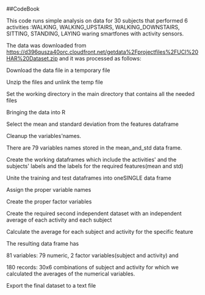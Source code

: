 ##CodeBook

This code runs simple analysis on data for 30 subjects that performed
6 activities :WALKING, WALKING_UPSTAIRS, WALKING_DOWNSTAIRS, SITTING, STANDING, LAYING waring smartfones with activity sensors. 

The data was downloaded from https://d396qusza40orc.cloudfront.net/getdata%2Fprojectfiles%2FUCI%20HAR%20Dataset.zip and it was processed as follows:

Download the data file in a temporary file

Unzip the files and unlink the temp file

Set the working directory in the main directory that contains all the needed files

Bringing the data into R

Select the mean and standard deviation from the features dataframe

Cleanup the variables'names.

There are 79 variables names stored in the mean_and_std data frame.

Create the working dataframes which include the activities' and the subjects' labels and the labels for the required features(mean and std)

Unite the training and test dataframes into oneSINGLE data frame

Assign the proper variable names

Create the proper factor variables

Create the required second independent dataset with an independent average of each activity and each subject

Calculate the average for each subject and activity for the specific feature

The resulting data frame has 

81 variables: 79 numeric, 2 factor variables(subject and activity) and 

180 records: 30x6 combinations of subject and activity for which we calculated the averages of the numerical variables.

Export the final dataset to a text file
